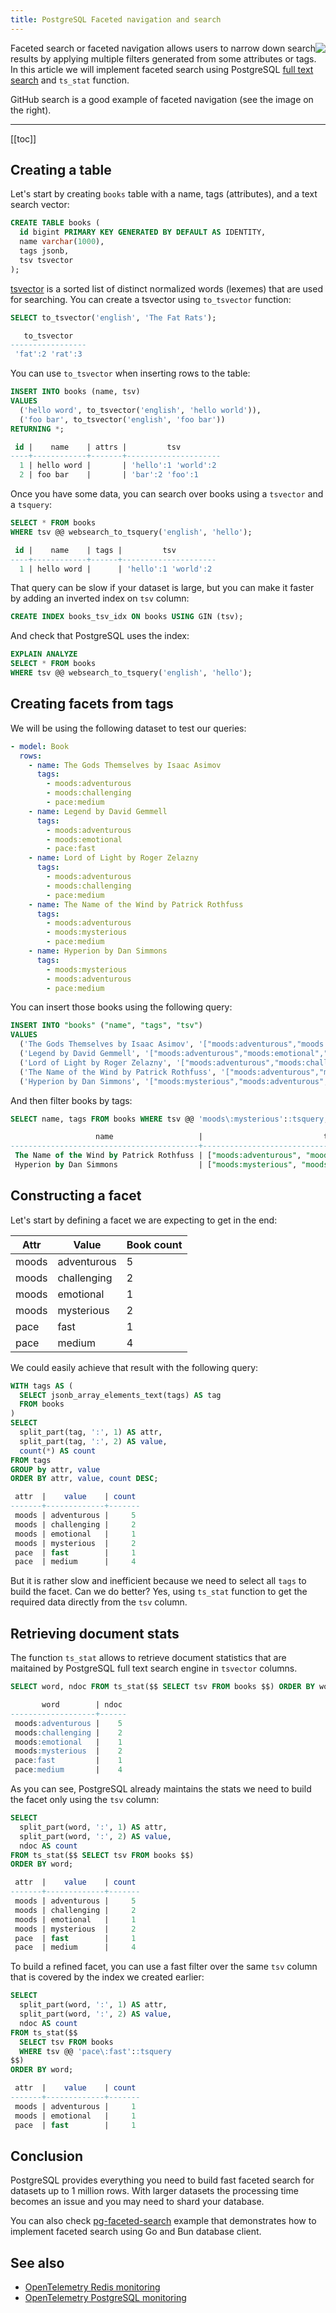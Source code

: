 ```yaml
---
title: PostgreSQL Faceted navigation and search
---
```


<UptraceCta />

<CoverImage title="Faceted search using PostgreSQL full text search" />

<img src="/img/faceted-search.png" style="float: right" />

Faceted search or faceted navigation allows users to narrow down search results by applying multiple
filters generated from some attributes or tags. In this article we will implement faceted search
using PostgreSQL [full text search](https://www.postgresql.org/docs/current/textsearch.html) and
`ts_stat` function.

GitHub search is a good example of faceted navigation (see the image on the right).

---

[[toc]]

## Creating a table

Let's start by creating `books` table with a name, tags (attributes), and a text search vector:

```sql
CREATE TABLE books (
  id bigint PRIMARY KEY GENERATED BY DEFAULT AS IDENTITY,
  name varchar(1000),
  tags jsonb,
  tsv tsvector
);
```

[tsvector](https://www.postgresql.org/docs/current/datatype-textsearch.html#DATATYPE-TSVECTOR) is a
sorted list of distinct normalized words (lexemes) that are used for searching. You can create a
tsvector using `to_tsvector` function:

```sql
SELECT to_tsvector('english', 'The Fat Rats');

   to_tsvector
-----------------
 'fat':2 'rat':3
```

You can use `to_tsvector` when inserting rows to the table:

```sql
INSERT INTO books (name, tsv)
VALUES
  ('hello word', to_tsvector('english', 'hello world')),
  ('foo bar', to_tsvector('english', 'foo bar'))
RETURNING *;

 id |    name    | attrs |         tsv
----+------------+-------+---------------------
  1 | hello word |       | 'hello':1 'world':2
  2 | foo bar    |       | 'bar':2 'foo':1
```

Once you have some data, you can search over books using a `tsvector` and a `tsquery`:

```sql
SELECT * FROM books
WHERE tsv @@ websearch_to_tsquery('english', 'hello');

 id |    name    | tags |         tsv
----+------------+------+---------------------
  1 | hello word |      | 'hello':1 'world':2
```

That query can be slow if your dataset is large, but you can make it faster by adding an inverted
index on `tsv` column:

```sql
CREATE INDEX books_tsv_idx ON books USING GIN (tsv);
```

And check that PostgreSQL uses the index:

```sql
EXPLAIN ANALYZE
SELECT * FROM books
WHERE tsv @@ websearch_to_tsquery('english', 'hello');
```

## Creating facets from tags

We will be using the following dataset to test our queries:

```yaml
- model: Book
  rows:
    - name: The Gods Themselves by Isaac Asimov
      tags:
        - moods:adventurous
        - moods:challenging
        - pace:medium
    - name: Legend by David Gemmell
      tags:
        - moods:adventurous
        - moods:emotional
        - pace:fast
    - name: Lord of Light by Roger Zelazny
      tags:
        - moods:adventurous
        - moods:challenging
        - pace:medium
    - name: The Name of the Wind by Patrick Rothfuss
      tags:
        - moods:adventurous
        - moods:mysterious
        - pace:medium
    - name: Hyperion by Dan Simmons
      tags:
        - moods:mysterious
        - moods:adventurous
        - pace:medium
```

You can insert those books using the following query:

```sql
INSERT INTO "books" ("name", "tags", "tsv")
VALUES
  ('The Gods Themselves by Isaac Asimov', '["moods:adventurous","moods:challenging","pace:medium"]', array_to_tsvector('{"moods:adventurous","moods:challenging","pace:medium"}')),
  ('Legend by David Gemmell', '["moods:adventurous","moods:emotional","pace:fast"]', array_to_tsvector('{"moods:adventurous","moods:emotional","pace:fast"}')),
  ('Lord of Light by Roger Zelazny', '["moods:adventurous","moods:challenging","pace:medium"]', array_to_tsvector('{"moods:adventurous","moods:challenging","pace:medium"}')),
  ('The Name of the Wind by Patrick Rothfuss', '["moods:adventurous","moods:mysterious","pace:medium"]', array_to_tsvector('{"moods:adventurous","moods:mysterious","pace:medium"}')),
  ('Hyperion by Dan Simmons', '["moods:mysterious","moods:adventurous","pace:medium"]', array_to_tsvector('{"moods:mysterious","moods:adventurous","pace:medium"}'));
```

And then filter books by tags:

```sql
SELECT name, tags FROM books WHERE tsv @@ 'moods\:mysterious'::tsquery;

                   name                   |                           tags
------------------------------------------+----------------------------------------------------------
 The Name of the Wind by Patrick Rothfuss | ["moods:adventurous", "moods:mysterious", "pace:medium"]
 Hyperion by Dan Simmons                  | ["moods:mysterious", "moods:adventurous", "pace:medium"]
```

## Constructing a facet

Let's start by defining a facet we are expecting to get in the end:

| Attr  | Value       | Book count |
| ----- | ----------- | ---------- |
| moods | adventurous | 5          |
| moods | challenging | 2          |
| moods | emotional   | 1          |
| moods | mysterious  | 2          |
| pace  | fast        | 1          |
| pace  | medium      | 4          |

We could easily achieve that result with the following query:

```sql
WITH tags AS (
  SELECT jsonb_array_elements_text(tags) AS tag
  FROM books
)
SELECT
  split_part(tag, ':', 1) AS attr,
  split_part(tag, ':', 2) AS value,
  count(*) AS count
FROM tags
GROUP by attr, value
ORDER BY attr, value, count DESC;

 attr  |    value    | count
-------+-------------+-------
 moods | adventurous |     5
 moods | challenging |     2
 moods | emotional   |     1
 moods | mysterious  |     2
 pace  | fast        |     1
 pace  | medium      |     4
```

But it is rather slow and inefficient because we need to select all `tags` to build the facet. Can
we do better? Yes, using `ts_stat` function to get the required data directly from the `tsv` column.

## Retrieving document stats

The function `ts_stat` allows to retrieve document statistics that are maitained by PostgreSQL full
text search engine in `tsvector` columns.

```sql
SELECT word, ndoc FROM ts_stat($$ SELECT tsv FROM books $$) ORDER BY word;

       word        | ndoc
-------------------+------
 moods:adventurous |    5
 moods:challenging |    2
 moods:emotional   |    1
 moods:mysterious  |    2
 pace:fast         |    1
 pace:medium       |    4
```

As you can see, PostgreSQL already maintains the stats we need to build the facet only using the
`tsv` column:

```sql
SELECT
  split_part(word, ':', 1) AS attr,
  split_part(word, ':', 2) AS value,
  ndoc AS count
FROM ts_stat($$ SELECT tsv FROM books $$)
ORDER BY word;

 attr  |    value    | count
-------+-------------+-------
 moods | adventurous |     5
 moods | challenging |     2
 moods | emotional   |     1
 moods | mysterious  |     2
 pace  | fast        |     1
 pace  | medium      |     4
```

To build a refined facet, you can use a fast filter over the same `tsv` column that is covered by
the index we created earlier:

```sql
SELECT
  split_part(word, ':', 1) AS attr,
  split_part(word, ':', 2) AS value,
  ndoc AS count
FROM ts_stat($$
  SELECT tsv FROM books
  WHERE tsv @@ 'pace\:fast'::tsquery
$$)
ORDER BY word;

 attr  |    value    | count
-------+-------------+-------
 moods | adventurous |     1
 moods | emotional   |     1
 pace  | fast        |     1
```

## Conclusion

PostgreSQL provides everything you need to build fast faceted search for datasets up to 1 million
rows. With larger datasets the processing time becomes an issue and you may need to shard your
database.

You can also check
[pg-faceted-search](https://github.com/uptrace/bun/tree/master/example/pg-faceted-search) example
that demonstrates how to implement faceted search using Go and Bun database client.

## See also

- [OpenTelemetry Redis monitoring](https://uptrace.dev/opentelemetry/redis-monitoring.html)
- [OpenTelemetry PostgreSQL monitoring](https://uptrace.dev/opentelemetry/postgresql-monitoring.html)
